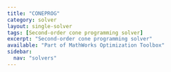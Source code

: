 ```yaml
---
title: "CONEPROG"
category: solver
layout: single-solver
tags: [Second-order cone programming solver]
excerpt: "Second-order cone programming solver"
available: "Part of MathWorks Optimization Toolbox"
sidebar:
  nav: "solvers"
---
```

